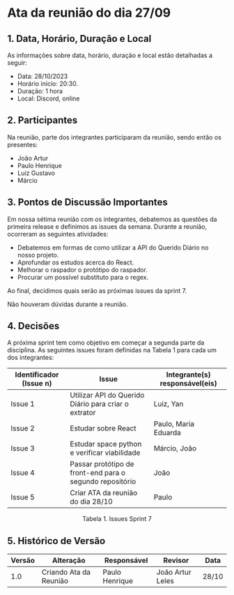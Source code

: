 # Ata da reunião do dia 27/09

## 1. Data, Horário, Duração e Local

As informações sobre data, horário, duração e local estão detalhadas a seguir:
- Data: 28/10/2023
- Horário início: 20:30.
- Duração: 1 hora
- Local: Discord, online 

## 2. Participantes

Na reunião, parte dos integrantes participaram da reunião, sendo então os presentes:
- João Artur 
- Paulo Henrique 
- Luiz Gustavo
- Márcio 

## 3. Pontos de Discussão Importantes

Em nossa sétima reunião com os integrantes, debatemos as questões da primeira release e definimos as issues da semana. 
Durante a reunião, ocorreram as seguintes atividades:

- Debatemos em formas de como utilizar a API do Querido Diário no nosso projeto.
- Aprofundar os estudos acerca do React.
- Melhorar o raspador o protótipo do raspador.
- Procurar um possível substituto para o regex.

Ao final, decidimos quais serão as próximas issues da sprint 7. 

Não houveram dúvidas durante a reunião.

## 4. Decisões

A próxima sprint tem como objetivo em começar a segunda parte da disciplina. 
As seguintes issues foram definidas na Tabela 1 para cada um dos integrantes:

| Identificador (Issue n) | Issue                                                               | Integrante(s) responsável(eis) |
|-------------------------|---------------------------------------------------------------------|--------------------------------|
| Issue 1                 | Utilizar API do Querido Diário para criar o extrator                | Luiz, Yan                      |
| Issue 2                 | Estudar sobre React                                                 | Paulo, Maria Eduarda           | 
| Issue 3                 | Estudar space python e verificar viabilidade                        | Márcio, João                   |
| Issue 4                 | Passar protótipo de front-end para o segundo repositório            | João                           |
| Issue 5                 | Criar ATA da reunião do dia 28/10                                   | Paulo                          |

<p align="center"> Tabela 1. Issues Sprint 7 </p>

## 5. Histórico de Versão

| Versão | Alteração              | Responsável      | Revisor            | Data  |
|--------|------------------------|------------------|--------------------|-------|
| 1.0    | Criando Ata da Reunião | Paulo Henrique   | João Artur Leles   | 28/10 |
